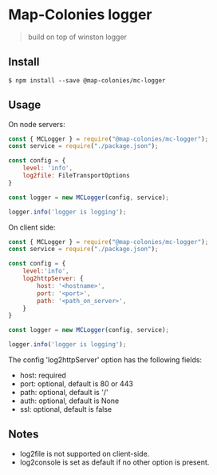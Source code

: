 # Map-Colonies logger
> build on top of winston logger
## Install

```
$ npm install --save @map-colonies/mc-logger
```

## Usage

On node servers:
```js
const { MCLogger } = require("@map-colonies/mc-logger");
const service = require("./package.json");

const config = {
    level: 'info',
    log2file: FileTransportOptions
}

const logger = new MCLogger(config, service);

logger.info('logger is logging');
```

On client side:
```js
const { MCLogger } = require("@map-colonies/mc-logger");
const service = require("./package.json");

const config = {
    level:'info',
    log2httpServer: {
        host: '<hostname>',
        port: '<port>',
        path: '<path_on_server>',
    }
}

const logger = new MCLogger(config, service);

logger.info('logger is logging');
```

The config 'log2httpServer' option has the following fields:
* host: required
* port: optional, default is 80 or 443
* path: optional, default is '/'
* auth: optional, default is None
* ssl: optional, default is false

## Notes
* log2file is not supported on client-side.
* log2console is set as default if no other option is present.
